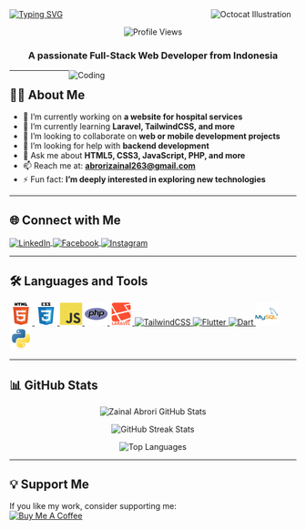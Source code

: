 <img src="https://myoctocat.com/assets/images/base-octocat.svg" alt="Octocat Illustration" width="150" align="right">
<a href="https://git.io/typing-svg"><img src="https://readme-typing-svg.demolab.com?font=Fira+Code&pause=1000&width=435&lines=Hi+👋,+I'm+Zainal+Abrori" alt="Typing SVG" /></a>
 
<p align="center">
  <img src="https://komarev.com/ghpvc/?username=zainalabrori&label=Profile%20Views&color=0e75b6&style=flat" alt="Profile Views" />
</p>

<h3 align="center">A passionate Full-Stack Web Developer from Indonesia</h3>

<img align="right" alt="Coding" width="400" src="https://camo.githubusercontent.com/2366b34bb903c09617990fb5fff4622f3e941349e846ddb7e73df872a9d21233/68747470733a2f2f63646e2e6472696262626c652e636f6d2f75736572732f3733303730332f73637265656e73686f74732f363538313234332f6176656e746f2e676966" />

---

## 👨‍💻 About Me

- 🔭 I’m currently working on **a website for hospital services**  
- 🌱 I’m currently learning **Laravel, TailwindCSS, and more**  
- 👯 I’m looking to collaborate on **web or mobile development projects**  
- 🤝 I’m looking for help with **backend development**  
- 💬 Ask me about **HTML5, CSS3, JavaScript, PHP, and more**  
- 📫 Reach me at: **abrorizainal263@gmail.com**  
- ⚡ Fun fact: **I’m deeply interested in exploring new technologies**  

---

## 🌐 Connect with Me

<p align="left">
  <a href="https://linkedin.com/in/zainal-abrori-bb242829b" target="_blank">
    <img align="center" src="https://raw.githubusercontent.com/rahuldkjain/github-profile-readme-generator/master/src/images/icons/Social/linked-in-alt.svg" alt="LinkedIn" height="30" width="40" />
  </a>
  <a href="https://fb.com/zainal abrori" target="_blank">
    <img align="center" src="https://raw.githubusercontent.com/rahuldkjain/github-profile-readme-generator/master/src/images/icons/Social/facebook.svg" alt="Facebook" height="30" width="40" />
  </a>
  <a href="https://instagram.com/zainal_abrori1" target="_blank">
    <img align="center" src="https://raw.githubusercontent.com/rahuldkjain/github-profile-readme-generator/master/src/images/icons/Social/instagram.svg" alt="Instagram" height="30" width="40" />
  </a>
</p>

---

## 🛠 Languages and Tools

<p align="left">
  <a href="https://www.w3.org/html/" target="_blank" rel="noreferrer">
    <img src="https://raw.githubusercontent.com/devicons/devicon/master/icons/html5/html5-original-wordmark.svg" alt="HTML5" width="40" height="40"/>
  </a>
  <a href="https://www.w3schools.com/css/" target="_blank" rel="noreferrer">
    <img src="https://raw.githubusercontent.com/devicons/devicon/master/icons/css3/css3-original-wordmark.svg" alt="CSS3" width="40" height="40"/>
  </a>
  <a href="https://developer.mozilla.org/en-US/docs/Web/JavaScript" target="_blank" rel="noreferrer">
    <img src="https://raw.githubusercontent.com/devicons/devicon/master/icons/javascript/javascript-original.svg" alt="JavaScript" width="40" height="40"/>
  </a>
  <a href="https://www.php.net" target="_blank" rel="noreferrer">
    <img src="https://raw.githubusercontent.com/devicons/devicon/master/icons/php/php-original.svg" alt="PHP" width="40" height="40"/>
  </a>
  <a href="https://laravel.com/" target="_blank" rel="noreferrer">
    <img src="https://raw.githubusercontent.com/devicons/devicon/master/icons/laravel/laravel-plain-wordmark.svg" alt="Laravel" width="40" height="40"/>
  </a>
  <a href="https://tailwindcss.com/" target="_blank" rel="noreferrer">
    <img src="https://www.vectorlogo.zone/logos/tailwindcss/tailwindcss-icon.svg" alt="TailwindCSS" width="40" height="40"/>
  </a>
  <a href="https://flutter.dev" target="_blank" rel="noreferrer">
    <img src="https://www.vectorlogo.zone/logos/flutterio/flutterio-icon.svg" alt="Flutter" width="40" height="40"/>
  </a>
  <a href="https://dart.dev" target="_blank" rel="noreferrer">
    <img src="https://www.vectorlogo.zone/logos/dartlang/dartlang-icon.svg" alt="Dart" width="40" height="40"/>
  </a>
  <a href="https://www.mysql.com/" target="_blank" rel="noreferrer">
    <img src="https://raw.githubusercontent.com/devicons/devicon/master/icons/mysql/mysql-original-wordmark.svg" alt="MySQL" width="40" height="40"/>
  </a>
  <a href="https://www.python.org" target="_blank" rel="noreferrer">
    <img src="https://raw.githubusercontent.com/devicons/devicon/master/icons/python/python-original.svg" alt="Python" width="40" height="40"/>
  </a>
</p>

---

## 📊 GitHub Stats

<p align="center">
  <img src="https://github-readme-stats.vercel.app/api?username=zainalabrori&show_icons=true&locale=en" alt="Zainal Abrori GitHub Stats" />
</p>

<p align="center">
  <img src="https://github-readme-streak-stats.herokuapp.com/?user=zainalabrori&" alt="GitHub Streak Stats" />
</p>

<p align="center">
  <img src="https://github-readme-stats.vercel.app/api/top-langs?username=zainalabrori&show_icons=true&locale=en&layout=compact" alt="Top Languages" />
</p>

---

## 💡 Support Me

If you like my work, consider supporting me:  
<a href="https://buymeacoffee.com/abrorizainq" target="_blank">
  <img src="https://cdn.buymeacoffee.com/buttons/v2/default-yellow.png" width="120" alt="Buy Me A Coffee">
</a>

